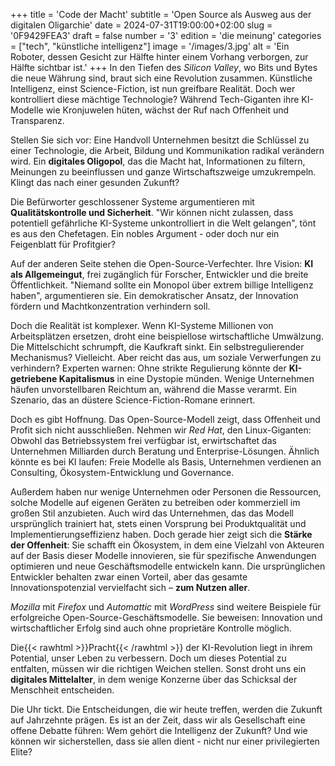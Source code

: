 +++
title = 'Code der Macht'
subtitle = 'Open Source als Ausweg aus der digitalen Oligarchie'
date = 2024-07-31T19:00:00+02:00
slug = '0F9429FEA3'
draft = false
number = '3'
edition = 'die meinung'
categories = ["tech", "künstliche intelligenz"]
image = '/images/3.jpg'
alt = 'Ein Roboter, dessen Gesicht zur Hälfte hinter einem Vorhang verborgen, zur Hälfte sichtbar ist.'
+++
In den Tiefen des _Silicon Valley_, wo Bits und Bytes die neue Währung sind, braut sich eine Revolution zusammen. Künstliche Intelligenz, einst Science-Fiction, ist nun greifbare Realität. Doch wer kontrolliert diese mächtige Technologie? Während Tech-Giganten ihre KI-Modelle wie Kronjuwelen hüten, wächst der Ruf nach Offenheit und Transparenz.

Stellen Sie sich vor: Eine Handvoll Unternehmen besitzt die Schlüssel zu einer Technologie, die Arbeit, Bildung und Kommunikation radikal verändern wird. Ein **digitales Oligopol**, das die Macht hat, Informationen zu filtern, Meinungen zu beeinflussen und ganze Wirtschaftszweige umzukrempeln. Klingt das nach einer gesunden Zukunft?

Die Befürworter geschlossener Systeme argumentieren mit **Qualitätskontrolle und Sicherheit**. "Wir können nicht zulassen, dass potentiell gefährliche KI-Systeme unkontrolliert in die Welt gelangen", tönt es aus den Chefetagen. Ein nobles Argument - oder doch nur ein Feigenblatt für Profitgier?

Auf der anderen Seite stehen die Open-Source-Verfechter. Ihre Vision: **KI als Allgemeingut**, frei zugänglich für Forscher, Entwickler und die breite Öffentlichkeit. "Niemand sollte ein Monopol über extrem billige Intelligenz haben", argumentieren sie. Ein demokratischer Ansatz, der Innovation fördern und Machtkonzentration verhindern soll.

Doch die Realität ist komplexer. Wenn KI-Systeme Millionen von Arbeitsplätzen ersetzen, droht eine beispiellose wirtschaftliche Umwälzung. Die Mittelschicht schrumpft, die Kaufkraft sinkt. Ein selbstregulierender Mechanismus? Vielleicht. Aber reicht das aus, um soziale Verwerfungen zu verhindern?
Experten warnen: Ohne strikte Regulierung könnte der **KI-getriebene Kapitalismus** in eine Dystopie münden. Wenige Unternehmen häufen unvorstellbaren Reichtum an, während die Masse verarmt. Ein Szenario, das an düstere Science-Fiction-Romane erinnert.

Doch es gibt Hoffnung. Das Open-Source-Modell zeigt, dass Offenheit und Profit sich nicht ausschließen. Nehmen wir _Red Hat_, den Linux-Giganten: Obwohl das Betriebssystem frei verfügbar ist, erwirtschaftet das Unternehmen Milliarden durch Beratung und Enterprise-Lösungen. Ähnlich könnte es bei KI laufen: Freie Modelle als Basis, Unternehmen verdienen an Consulting, Ökosystem-Entwicklung und Governance.

Außerdem haben nur wenige Unternehmen oder Personen die Ressourcen, solche Modelle auf eigenen Geräten zu betreiben oder kommerziell im großen Stil anzubieten. Auch wird das Unternehmen, das das Modell ursprünglich trainiert hat, stets einen Vorsprung bei Produktqualität und Implementierungseffizienz haben. Doch gerade hier zeigt sich die **Stärke der Offenheit**: Sie schafft ein Ökosystem, in dem eine Vielzahl von Akteuren auf der Basis dieser Modelle innovieren, sie für spezifische Anwendungen optimieren und neue Geschäftsmodelle entwickeln kann. Die ursprünglichen Entwickler behalten zwar einen Vorteil, aber das gesamte Innovationspotenzial vervielfacht sich – **zum Nutzen aller**.

_Mozilla_ mit _Firefox_ und _Automattic_ mit _WordPress_ sind weitere Beispiele für erfolgreiche Open-Source-Geschäftsmodelle. Sie beweisen: Innovation und wirtschaftlicher Erfolg sind auch ohne proprietäre Kontrolle möglich.

Die{{< rawhtml >}}<span style="color: var(--n);">Pracht</span>{{< /rawhtml >}} der KI-Revolution liegt in ihrem Potential, unser Leben zu verbessern. Doch um dieses Potential zu entfalten, müssen wir die richtigen Weichen stellen. Sonst droht uns ein **digitales Mittelalter**, in dem wenige Konzerne über das Schicksal der Menschheit entscheiden.

Die Uhr tickt. Die Entscheidungen, die wir heute treffen, werden die Zukunft auf Jahrzehnte prägen. Es ist an der Zeit, dass wir als Gesellschaft eine offene Debatte führen: Wem gehört die Intelligenz der Zukunft? Und wie können wir sicherstellen, dass sie allen dient - nicht nur einer privilegierten Elite?